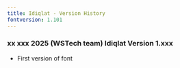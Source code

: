 ```yaml
---
title: Idiqlat - Version History
fontversion: 1.101
---
```


### xx xxx 2025 (WSTech team) Idiqlat Version 1.xxx
- First version of font

